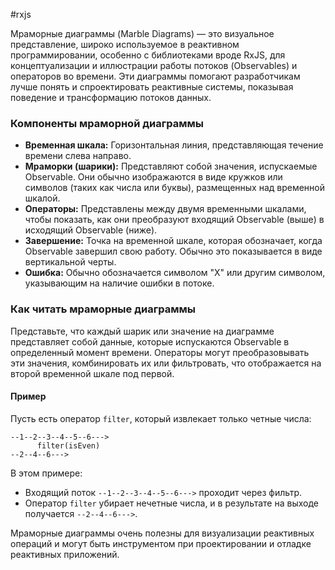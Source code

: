 #rxjs 

Мраморные диаграммы (Marble Diagrams) — это визуальное представление, широко используемое в реактивном программировании, особенно с библиотеками вроде RxJS, для концептуализации и иллюстрации работы потоков (Observables) и операторов во времени. Эти диаграммы помогают разработчикам лучше понять и спроектировать реактивные системы, показывая поведение и трансформацию потоков данных.

### Компоненты мраморной диаграммы

- **Временная шкала:** Горизонтальная линия, представляющая течение времени слева направо.
- **Мраморки (шарики):** Представляют собой значения, испускаемые Observable. Они обычно изображаются в виде кружков или символов (таких как числа или буквы), размещенных над временной шкалой.
- **Операторы:** Представлены между двумя временными шкалами, чтобы показать, как они преобразуют входящий Observable (выше) в исходящий Observable (ниже).
- **Завершение:** Точка на временной шкале, которая обозначает, когда Observable завершил свою работу. Обычно это показывается в виде вертикальной черты.
- **Ошибка:** Обычно обозначается символом "X" или другим символом, указывающим на наличие ошибки в потоке.

### Как читать мраморные диаграммы

Представьте, что каждый шарик или значение на диаграмме представляет собой данные, которые испускаются Observable в определенный момент времени. Операторы могут преобразовывать эти значения, комбинировать их или фильтровать, что отображается на второй временной шкале под первой.

#### Пример

Пусть есть оператор `filter`, который извлекает только четные числа:

```
--1--2--3--4--5--6--->
      filter(isEven)
--2--4--6--->
```

В этом примере:

- Входящий поток `--1--2--3--4--5--6--->` проходит через фильтр.
- Оператор `filter` убирает нечетные числа, и в результате на выходе получается `--2--4--6--->`.

Мраморные диаграммы очень полезны для визуализации реактивных операций и могут быть инструментом при проектировании и отладке реактивных приложений.
